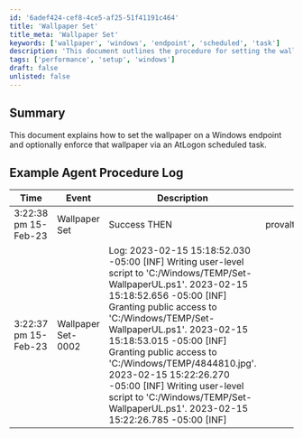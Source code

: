 ```yaml
---
id: '6adef424-cef8-4ce5-af25-51f41191c464'
title: 'Wallpaper Set'
title_meta: 'Wallpaper Set'
keywords: ['wallpaper', 'windows', 'endpoint', 'scheduled', 'task']
description: 'This document outlines the procedure for setting the wallpaper on a Windows endpoint and includes the option to enforce that wallpaper using a scheduled task at logon. It provides examples of agent procedure logs to illustrate the successful execution of the script.'
tags: ['performance', 'setup', 'windows']
draft: false
unlisted: false
---
```


## Summary

This document explains how to set the wallpaper on a Windows endpoint and optionally enforce that wallpaper via an AtLogon scheduled task.

## Example Agent Procedure Log

| Time                     | Event                                         | Description                                                                                                                                                                                                                                                                                                                                                                                                                                                                                                                                                                                                                                       | User                      |
|--------------------------|-----------------------------------------------|---------------------------------------------------------------------------------------------------------------------------------------------------------------------------------------------------------------------------------------------------------------------------------------------------------------------------------------------------------------------------------------------------------------------------------------------------------------------------------------------------------------------------------------------------------------------------------------------------------------------------------------------------|---------------------------|
| 3:22:38 pm 15-Feb-23    | Wallpaper Set                                 | Success THEN                                                                                                                                                                                                                                                                                                                                                                                                                                                                                                                                                                                                                                       | provaltech.com/dan.hicks  |
| 3:22:37 pm 15-Feb-23    | Wallpaper Set-0002                           | Log: 2023-02-15 15:18:52.030 -05:00 [INF] Writing user-level script to 'C:/Windows/TEMP/Set-WallpaperUL.ps1'. 2023-02-15 15:18:52.656 -05:00 [INF] Granting public access to 'C:/Windows/TEMP/Set-WallpaperUL.ps1'. 2023-02-15 15:18:53.015 -05:00 [INF] Granting public access to 'C:/Windows/TEMP/4844810.jpg'. 2023-02-15 15:22:26.270 -05:00 [INF] Writing user-level script to 'C:/Windows/TEMP/Set-WallpaperUL.ps1'. 2023-02-15 15:22:26.785 -05:00 [INF]  |



